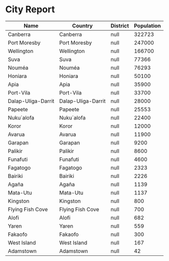 # City Report

| Name | Country | District | Population |
| ---- | ------- | -------- | ---------- |
| Canberra | Canberra | null | 322723 |
| Port Moresby | Port Moresby | null | 247000 |
| Wellington | Wellington | null | 166700 |
| Suva | Suva | null | 77366 |
| Nouméa | Nouméa | null | 76293 |
| Honiara | Honiara | null | 50100 |
| Apia | Apia | null | 35900 |
| Port-Vila | Port-Vila | null | 33700 |
| Dalap-Uliga-Darrit | Dalap-Uliga-Darrit | null | 28000 |
| Papeete | Papeete | null | 25553 |
| Nuku´alofa | Nuku´alofa | null | 22400 |
| Koror | Koror | null | 12000 |
| Avarua | Avarua | null | 11900 |
| Garapan | Garapan | null | 9200 |
| Palikir | Palikir | null | 8600 |
| Funafuti | Funafuti | null | 4600 |
| Fagatogo | Fagatogo | null | 2323 |
| Bairiki | Bairiki | null | 2226 |
| Agaña | Agaña | null | 1139 |
| Mata-Utu | Mata-Utu | null | 1137 |
| Kingston | Kingston | null | 800 |
| Flying Fish Cove | Flying Fish Cove | null | 700 |
| Alofi | Alofi | null | 682 |
| Yaren | Yaren | null | 559 |
| Fakaofo | Fakaofo | null | 300 |
| West Island | West Island | null | 167 |
| Adamstown | Adamstown | null | 42 |
